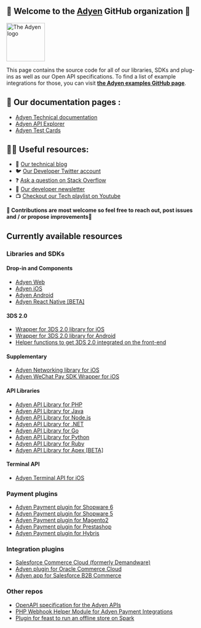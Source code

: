 ## 👋 Welcome to the [Adyen](https://www.adyen.com/) GitHub organization 👋

<!-- ![The Adyen Logo](https://github.com/adyen-examples/.github/raw/main/images/logo.png) -->

<img src="https://github.com/adyen-examples/.github/raw/main/images/logo.png" height="100" alt="The Adyen logo">

This page contains the source code for all of our libraries, SDKs and plug-ins as well as our Open API specifications. To find a list of example integrations for those, you can visit **[the Adyen examples GitHub page](https://github.com/adyen-examples)**.

## 📜 Our documentation pages : 

* [Adyen Technical documentation](https://docs.adyen.com/)
* [Adyen API Explorer](https://docs.adyen.com/api-explorer/)
* [Adyen Test Cards](https://docs.adyen.com/development-resources/test-cards/test-card-numbers/)

## 👩‍💻 Useful resources: 

* 📝 [Our technical blog](https://dev.to/adyen)
* 🐦 [Our Developer Twitter account](https://twitter.com/AdyenDevs)
* ❓ [Ask a question on Stack Overflow](https://stackoverflow.com/questions/tagged/adyen)
* 📰 [Our developer newsletter](https://www.adyen.com/newsletter/developers)
* 📺 [Checkout our Tech playlist on Youtube](https://www.youtube.com/watch?v=VPpTgsJbIhc&list=PL6agz7H5yEoaS-bF2gIwRwe_ApzqmW_QX)

**🌈 Contributions are most welcome so feel free to reach out, post issues and / or propose improvements🦄**

## Currently available resources

### Libraries and SDKs

#### Drop-in and Components

* [Adyen Web](https://github.com/Adyen/adyen-web)
* [Adyen iOS](https://github.com/Adyen/adyen-ios)
* [Adyen Android](https://github.com/Adyen/adyen-android)
* [Adyen React Native [BETA]](https://github.com/Adyen/adyen-react-native)

#### 3DS 2.0

* [Wrapper for 3DS 2.0 library for iOS](https://github.com/Adyen/adyen-3ds2-ios)
* [Wrapper for 3DS 2.0 library for Android](https://github.com/Adyen/adyen-3ds2-android)
* [Helper functions to get 3DS 2.0 integrated on the front-end](https://github.com/Adyen/adyen-3ds2-js-utils)

#### Supplementary

* [Adyen Networking library for iOS](https://github.com/Adyen/adyen-networking-ios)
* [Adyen WeChat Pay SDK Wrapper for iOS](https://github.com/Adyen/adyen-wechatpay-ios)

#### API Libraries

* [Adyen API Library for PHP](https://github.com/Adyen/adyen-php-api-library)
* [Adyen API Library for Java](https://github.com/Adyen/adyen-java-api-library)
* [Adyen API Library for Node.js](https://github.com/Adyen/adyen-node-api-library)
* [Adyen API Library for .NET](https://github.com/Adyen/adyen-dotnet-api-library)
* [Adyen API Library for Go](https://github.com/Adyen/adyen-go-api-library)
* [Adyen API Library for Python](https://github.com/Adyen/adyen-python-api-library)
* [Adyen API Library for Ruby](https://github.com/Adyen/adyen-ruby-api-library)
* [Adyen API Library for Apex [BETA]](https://github.com/Adyen/adyen-apex-api-library)

#### Terminal API

* [Adyen Terminal API for iOS](https://github.com/Adyen/adyen-terminal-api-ios)

### Payment plugins

* [Adyen Payment plugin for Shopware 6](https://github.com/Adyen/adyen-shopware6)
* [Adyen Payment plugin for Shopware 5](https://github.com/Adyen/adyen-shopware5)
* [Adyen Payment plugin for Magento2](https://github.com/Adyen/adyen-magento2) 
* [Adyen Payment plugin for Prestashop](https://github.com/Adyen/adyen-prestashop)
* [Adyen Payment plugin for Hybris](https://github.com/Adyen/adyen-hybris)

### Integration plugins

* [Salesforce Commerce Cloud (formerly Demandware)](https://github.com/Adyen/adyen-salesforce-commerce-cloud)
* [Adyen plugin for Oracle Commerce Cloud](https://github.com/Adyen/adyen-oracle-commerce-cloud)
* [Adyen app for Salesforce B2B Commerce](https://github.com/Adyen/adyen-salesforce-b2b-commerce)

### Other repos

* [OpenAPI specification for the Adyen APIs](https://github.com/Adyen/adyen-openapi)
* [PHP Webhook Helper Module for Adyen Payment Integrations](https://github.com/Adyen/php-webhook-module)
* [Plugin for feast to run an offline store on Spark](https://github.com/Adyen/feast-spark-offline-store)

